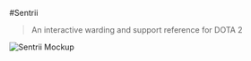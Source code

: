 #Sentrii
>An interactive warding and support reference for DOTA 2

![Sentrii Mockup](https://github.com/kusera/sentrii/blob/initial-setup/wireframes/mockup_2.png "Sentrii Mockup")
